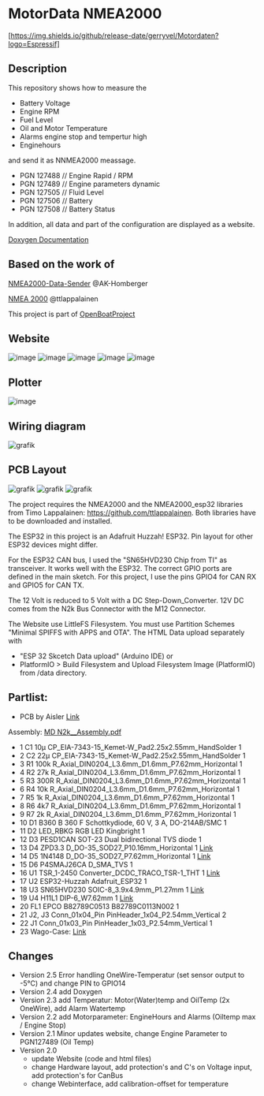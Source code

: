 # MotorData NMEA2000

[https://img.shields.io/github/release-date/gerryvel/Motordaten?logo=Espressif]


## Description
This repository shows how to measure the 
- Battery Voltage
- Engine RPM
- Fuel Level
- Oil and Motor Temperature
- Alarms engine stop and tempertur high
- Enginehours

and send it as NNMEA2000 meassage.
- PGN 127488 // Engine Rapid / RPM
- PGN 127489 // Engine parameters dynamic 
- PGN 127505 // Fluid Level  
- PGN 127506 // Battery
- PGN 127508 // Battery Status

In addition, all data and part of the configuration are displayed as a website. 

[Doxygen Documentation](doku/refman.pdf)

## Based on the work of

[NMEA2000-Data-Sender](https://github.com/AK-Homberger/NMEA2000-Data-Sender) @AK-Homberger

[NMEA 2000](https://github.com/ttlappalainen/NMEA2000) @ttlappalainen

This project is part of [OpenBoatProject](https://open-boat-projects.org/)

## Website
![image](https://github.com/user-attachments/assets/98eeb906-9427-4598-9980-6eb1d6c301d7)
![image](https://github.com/user-attachments/assets/c9bc8bce-e4ee-4242-a91a-8d93fb925f27)
![image](https://github.com/user-attachments/assets/cd3a5efc-0cb4-4e15-8b53-ae91001c7b08)
![image](https://github.com/user-attachments/assets/19b01f9f-c73d-4d76-8da7-08648b90a1bf)
![image](https://github.com/user-attachments/assets/d7816c5a-8b96-4199-a261-ee368093d2c0)

## Plotter
![image](https://github.com/user-attachments/assets/19a4b7fd-f4e0-4ad4-b478-bb63acd92f85)

## Wiring diagram

![grafik](https://github.com/user-attachments/assets/74a53a25-d76f-4a43-8eb7-e11baf14d16c)


## PCB Layout
![grafik](https://github.com/user-attachments/assets/23302354-f9c6-4d82-b5b5-6188d9216be6)
![grafik](https://github.com/user-attachments/assets/cad63dee-a283-48bf-8012-41dd0a54c9bb)
![grafik](https://github.com/user-attachments/assets/bf01b423-9d3f-4fee-8e42-c56bea9e6acb)

The project requires the NMEA2000 and the NMEA2000_esp32 libraries from Timo Lappalainen: https://github.com/ttlappalainen.
Both libraries have to be downloaded and installed.

The ESP32 in this project is an Adafruit Huzzah! ESP32. Pin layout for other ESP32 devices might differ.

For the ESP32 CAN bus, I used the "SN65HVD230 Chip from TI" as transceiver. It works well with the ESP32.
The correct GPIO ports are defined in the main sketch. For this project, I use the pins GPIO4 for CAN RX and GPIO5 for CAN TX. 

The 12 Volt is reduced to 5 Volt with a DC Step-Down_Converter. 12V DC comes from the N2k Bus Connector with the M12 Connector.

The Website use LittleFS Filesystem. You must use Partition Schemes "Minimal SPIFFS with APPS and OTA".
The HTML Data upload separately with 
- "ESP 32 Skcetch Data upload" (Arduino IDE) or 
- PlatformIO > Build Filesystem and Upload Filesystem Image (PlatformIO) 
from /data directory.

## Partlist:

- PCB by Aisler [Link](https://aisler.net/p/JCQLQVHC)
  
Assembly: [MD N2k__Assembly.pdf](https://github.com/gerryvel/Motordaten/files/13480525/MD.N2k__Assembly.pdf)

- 1			C1	10µ	    CP_EIA-7343-15_Kemet-W_Pad2.25x2.55mm_HandSolder	1
- 2			C2	22µ	    CP_EIA-7343-15_Kemet-W_Pad2.25x2.55mm_HandSolder	1
- 3			R1	100k	R_Axial_DIN0204_L3.6mm_D1.6mm_P7.62mm_Horizontal	1
- 4			R2	27k	    R_Axial_DIN0204_L3.6mm_D1.6mm_P7.62mm_Horizontal	1
- 5			R3	300R	R_Axial_DIN0204_L3.6mm_D1.6mm_P7.62mm_Horizontal	1
- 6			R4	10k	    R_Axial_DIN0204_L3.6mm_D1.6mm_P7.62mm_Horizontal	1
- 7			R5	1k	    R_Axial_DIN0204_L3.6mm_D1.6mm_P7.62mm_Horizontal	1
- 8			R6	4k7	    R_Axial_DIN0204_L3.6mm_D1.6mm_P7.62mm_Horizontal	1
- 9			R7	2k	    R_Axial_DIN0204_L3.6mm_D1.6mm_P7.62mm_Horizontal	1
- 10		D1	B360	B 360 F Schottkydiode, 60 V, 3 A, DO-214AB/SMC     	1
- 11		D2	LED_RBKG	RGB LED Kingbright     	1
- 12		D3	PESD1CAN	SOT-23 Dual bidirectional TVS diode	1
- 13		D4	ZPD3.3	D_DO-35_SOD27_P10.16mm_Horizontal	1  [Link](https://www.reichelt.de/zenerdiode-3-3-v-0-5-w-do-35-zf-3-3-p23126.html?&trstct=pos_6&nbc=1)
- 14		D5	1N4148	D_DO-35_SOD27_P7.62mm_Horizontal	1  [Link](https://www.reichelt.de/schalt-diode-100-v-150-ma-do-35-1n-4148-p1730.html?search=1n4148)
- 15		D6	P4SMAJ26CA	D_SMA_TVS	1
- 16		U1	TSR_1-2450	Converter_DCDC_TRACO_TSR-1_THT	1   [Link](https://www.reichelt.de/dc-dc-wandler-tsr-1-1-w-5-v-1000-ma-sil-to-220-tsr-1-2450-p116850.html?search=tsr+1-24)
- 17		U2	ESP32-Huzzah	Adafruit_ESP32	1
- 18		U3	SN65HVD230	SOIC-8_3.9x4.9mm_P1.27mm	1  [Link](https://www.reichelt.de/high-speed-can-transceiver-1-mbit-s-3-3-v-so-8-sn-65hvd230d-p58427.html?&trstct=pos_0&nbc=1)
- 19		U4	H11L1	DIP-6_W7.62mm	1  [Link](https://www.reichelt.de/optokoppler-1-mbit-s-dil-6-h11l1m-p219351.html?search=H11-l1)
- 20		FL1	EPCO B82789C0513	B82789C0113N002	1
- 21		J2, J3	Conn_01x04_Pin	PinHeader_1x04_P2.54mm_Vertical	2
- 22		J1	Conn_01x03_Pin	PinHeader_1x03_P2.54mm_Vertical	1
- 23        Wago-Case: [Link](https://www.wago.com/de/zubehoer/gehaeuse-55-mm/p/789-120)

## Changes

- Version 2.5 Error handling OneWire-Temperatur (set sensor output to -5°C) and change PIN to GPIO14
- Version 2.4 add Doxygen 
- Version 2.3 add Temperatur: Motor(Water)temp and OilTemp (2x OneWire), add Alarm Watertemp
- Version 2.2 add Motorparameter: EngineHours and Alarms (Oiltemp max / Engine Stop)
- Version 2.1 Minor updates website, change Engine Parameter to PGN127489 (Oil Temp)
- Version 2.0
    - update Website (code and html files)
    - change Hardware layout, add protection's and C's on Voltage input, add protection's for CanBus
    - change Webinterface, add calibration-offset for temperature
  
